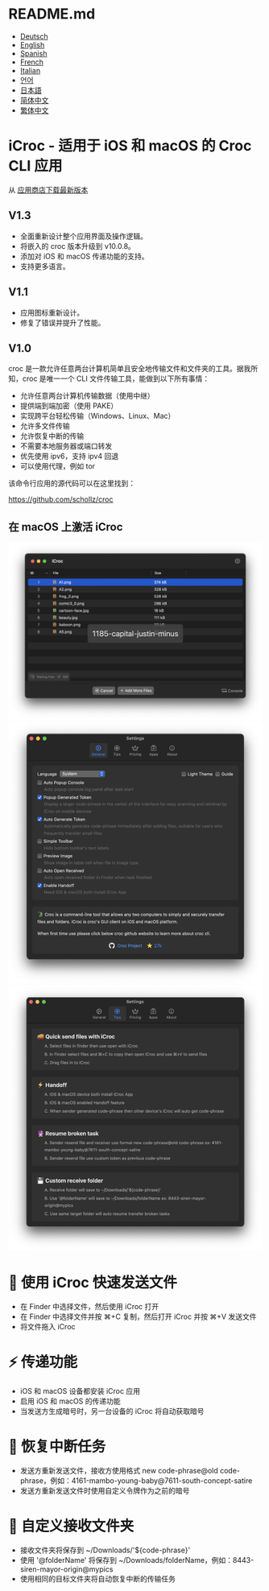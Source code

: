 # README.md
- [Deutsch](README.de.md)
- [English](README.md)
- [Spanish](README.es.md)
- [French](README.fr.md)
- [Italian](README.it.md)
- [언어](README.ko.md)
- [日本語](README.ja.md)
- [简体中文](README.zh_cn.md)
- [繁体中文](README.zh_tw.md)

# iCroc - 适用于 iOS 和 macOS 的 Croc CLI 应用

从 [应用商店下载最新版本](https://apps.apple.com/us/app/id6444355962)

V1.3
---
- 全面重新设计整个应用界面及操作逻辑。
- 将嵌入的 croc 版本升级到 v10.0.8。
- 添加对 iOS 和 macOS 传递功能的支持。
- 支持更多语言。

V1.1
---
- 应用图标重新设计。
- 修复了错误并提升了性能。

V1.0
---
croc 是一款允许任意两台计算机简单且安全地传输文件和文件夹的工具。据我所知，croc 是唯一一个 CLI 文件传输工具，能做到以下所有事情：

- 允许任意两台计算机传输数据（使用中继）
- 提供端到端加密（使用 PAKE）
- 实现跨平台轻松传输（Windows、Linux、Mac）
- 允许多文件传输
- 允许恢复中断的传输
- 不需要本地服务器或端口转发
- 优先使用 ipv6，支持 ipv4 回退
- 可以使用代理，例如 tor

该命令行应用的源代码可以在这里找到：

https://github.com/schollz/croc

## 在 macOS 上激活 iCroc
![macOS-iCroc-1](images/macos1.png)
![macOS-iCroc-2](images/macos2.png)
![macOS-iCroc-3](images/macos3.png)

# 🚚 使用 iCroc 快速发送文件
- 在 Finder 中选择文件，然后使用 iCroc 打开
- 在 Finder 中选择文件并按 ⌘+C 复制，然后打开 iCroc 并按 ⌘+V 发送文件
- 将文件拖入 iCroc

# ⚡ 传递功能
- iOS 和 macOS 设备都安装 iCroc 应用
- 启用 iOS 和 macOS 的传递功能
- 当发送方生成暗号时，另一台设备的 iCroc 将自动获取暗号

# 🔮 恢复中断任务
- 发送方重新发送文件，接收方使用格式 new code-phrase@old code-phrase，例如：4161-mambo-young-baby@7611-south-concept-satire
- 发送方重新发送文件时使用自定义令牌作为之前的暗号

# 💾 自定义接收文件夹
- 接收文件夹将保存到 ~/Downloads/'${code-phrase}'
- 使用 '@folderName' 将保存到 ~/Downloads/folderName，例如：8443-siren-mayor-origin@mypics
- 使用相同的目标文件夹将自动恢复中断的传输任务